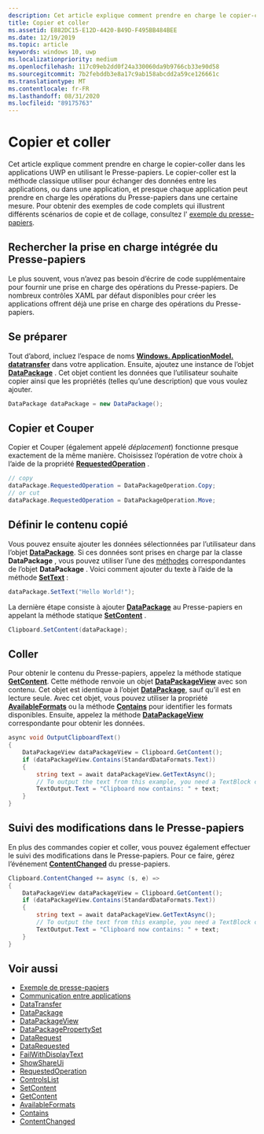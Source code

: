 ```yaml
---
description: Cet article explique comment prendre en charge le copier-coller dans les applications UWP en utilisant le Presse-papiers.
title: Copier et coller
ms.assetid: E882DC15-E12D-4420-B49D-F495BB484BEE
ms.date: 12/19/2019
ms.topic: article
keywords: windows 10, uwp
ms.localizationpriority: medium
ms.openlocfilehash: 117c09eb2dd0f24a330060da9b9766cb33e90d58
ms.sourcegitcommit: 7b2febddb3e8a17c9ab158abcdd2a59ce126661c
ms.translationtype: MT
ms.contentlocale: fr-FR
ms.lasthandoff: 08/31/2020
ms.locfileid: "89175763"
---
```

# <a name="copy-and-paste"></a>Copier et coller

Cet article explique comment prendre en charge le copier-coller dans les applications UWP en utilisant le Presse-papiers. Le copier-coller est la méthode classique utiliser pour échanger des données entre les applications, ou dans une application, et presque chaque application peut prendre en charge les opérations du Presse-papiers dans une certaine mesure. Pour obtenir des exemples de code complets qui illustrent différents scénarios de copie et de collage, consultez l' [exemple du presse-papiers](https://github.com/microsoft/Windows-universal-samples/tree/master/Samples/Clipboard).

## <a name="check-for-built-in-clipboard-support"></a>Rechercher la prise en charge intégrée du Presse-papiers

Le plus souvent, vous n’avez pas besoin d’écrire de code supplémentaire pour fournir une prise en charge des opérations du Presse-papiers. De nombreux contrôles XAML par défaut disponibles pour créer les applications offrent déjà une prise en charge des opérations du Presse-papiers. 

## <a name="get-set-up"></a>Se préparer

Tout d’abord, incluez l’espace de noms [**Windows. ApplicationModel. datatransfer**](/uwp/api/Windows.ApplicationModel.DataTransfer) dans votre application. Ensuite, ajoutez une instance de l’objet [**DataPackage**](/uwp/api/Windows.ApplicationModel.DataTransfer.DataPackage) . Cet objet contient les données que l’utilisateur souhaite copier ainsi que les propriétés (telles qu’une description) que vous voulez ajouter.

```cs
DataPackage dataPackage = new DataPackage();
```

<!-- AuthenticateAsync-->

## <a name="copy-and-cut"></a>Copier et Couper

Copier et Couper (également appelé *déplacement*) fonctionne presque exactement de la même manière. Choisissez l’opération de votre choix à l’aide de la propriété [**RequestedOperation**](/uwp/api/windows.applicationmodel.datatransfer.datapackage.requestedoperation) .

```cs
// copy 
dataPackage.RequestedOperation = DataPackageOperation.Copy;
// or cut
dataPackage.RequestedOperation = DataPackageOperation.Move;
```

## <a name="set-the-copied-content"></a>Définir le contenu copié

Vous pouvez ensuite ajouter les données sélectionnées par l’utilisateur dans l’objet [**DataPackage**](/uwp/api/Windows.ApplicationModel.DataTransfer.DataPackage). Si ces données sont prises en charge par la classe **DataPackage** , vous pouvez utiliser l’une des [méthodes](/uwp/api/windows.applicationmodel.datatransfer.datapackage#methods) correspondantes de l’objet **DataPackage** . Voici comment ajouter du texte à l’aide de la méthode [**SetText**](/uwp/api/windows.applicationmodel.datatransfer.datapackage.settext) :

```cs
dataPackage.SetText("Hello World!");
```

La dernière étape consiste à ajouter [**DataPackage**](/uwp/api/Windows.ApplicationModel.DataTransfer.DataPackage) au Presse-papiers en appelant la méthode statique [**SetContent**](/uwp/api/windows.applicationmodel.datatransfer.clipboard.setcontent) .

```cs
Clipboard.SetContent(dataPackage);
```

## <a name="paste"></a>Coller

Pour obtenir le contenu du Presse-papiers, appelez la méthode statique [**GetContent**](/uwp/api/windows.applicationmodel.datatransfer.clipboard.getcontent). Cette méthode renvoie un objet [**DataPackageView**](/uwp/api/Windows.ApplicationModel.DataTransfer.DataPackageView) avec son contenu. Cet objet est identique à l’objet [**DataPackage**](/uwp/api/Windows.ApplicationModel.DataTransfer.DataPackage), sauf qu’il est en lecture seule. Avec cet objet, vous pouvez utiliser la propriété [**AvailableFormats**](/uwp/api/windows.applicationmodel.datatransfer.datapackageview.availableformats) ou la méthode [**Contains**](/uwp/api/windows.applicationmodel.datatransfer.datapackageview.contains) pour identifier les formats disponibles. Ensuite, appelez la méthode [**DataPackageView**](/uwp/api/Windows.ApplicationModel.DataTransfer.DataPackageView) correspondante pour obtenir les données.

```cs
async void OutputClipboardText()
{
    DataPackageView dataPackageView = Clipboard.GetContent();
    if (dataPackageView.Contains(StandardDataFormats.Text))
    {
        string text = await dataPackageView.GetTextAsync();
        // To output the text from this example, you need a TextBlock control
        TextOutput.Text = "Clipboard now contains: " + text;
    }
}
```

## <a name="track-changes-to-the-clipboard"></a>Suivi des modifications dans le Presse-papiers

En plus des commandes copier et coller, vous pouvez également effectuer le suivi des modifications dans le Presse-papiers. Pour ce faire, gérez l’événement [**ContentChanged**](/uwp/api/windows.applicationmodel.datatransfer.clipboard.contentchanged) du presse-papiers.

```cs
Clipboard.ContentChanged += async (s, e) => 
{
    DataPackageView dataPackageView = Clipboard.GetContent();
    if (dataPackageView.Contains(StandardDataFormats.Text))
    {
        string text = await dataPackageView.GetTextAsync();
        // To output the text from this example, you need a TextBlock control
        TextOutput.Text = "Clipboard now contains: " + text;
    }
}
```

## <a name="see-also"></a>Voir aussi

* [Exemple de presse-papiers](https://github.com/microsoft/Windows-universal-samples/tree/master/Samples/Clipboard)
* [Communication entre applications](index.md)
* [DataTransfer](/uwp/api/windows.applicationmodel.datatransfer)
* [DataPackage](/uwp/api/windows.applicationmodel.datatransfer.datapackage)
* [DataPackageView](/uwp/api/windows.applicationmodel.datatransfer.datapackageview)
* [DataPackagePropertySet]( /uwp/api/Windows.ApplicationModel.DataTransfer.DataPackagePropertySet)
* [DataRequest](/uwp/api/windows.applicationmodel.datatransfer.datarequest) 
* [DataRequested]( /uwp/api/Windows.ApplicationModel.DataTransfer.DataTransferManager)
* [FailWithDisplayText](/uwp/api/windows.applicationmodel.datatransfer.datarequest.failwithdisplaytext)
* [ShowShareUi](/uwp/api/windows.applicationmodel.datatransfer.datatransfermanager.showshareui)
* [RequestedOperation](/uwp/api/windows.applicationmodel.datatransfer.datapackage.requestedoperation) 
* [ControlsList](../design/controls-and-patterns/index.md)
* [SetContent](/uwp/api/windows.applicationmodel.datatransfer.clipboard.setcontent)
* [GetContent](/uwp/api/windows.applicationmodel.datatransfer.clipboard.getcontent)
* [AvailableFormats](/uwp/api/windows.applicationmodel.datatransfer.datapackageview.availableformats)
* [Contains](/uwp/api/windows.applicationmodel.datatransfer.datapackageview.contains)
* [ContentChanged](/uwp/api/windows.applicationmodel.datatransfer.clipboard.contentchanged)